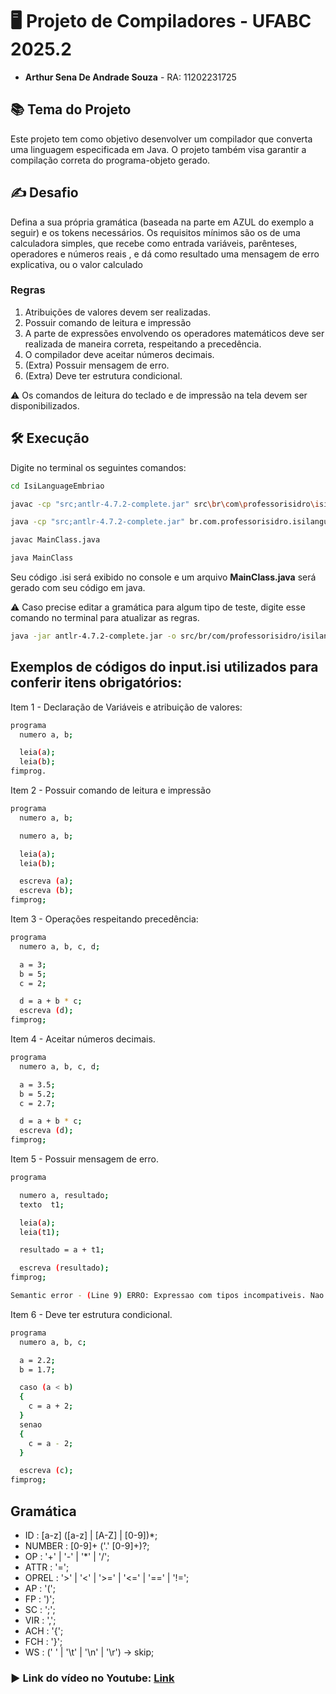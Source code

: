 # 🖥️ Projeto de Compiladores - UFABC 2025.2

- **Arthur Sena De Andrade Souza** - RA: 11202231725

## 📚 Tema do Projeto
Este projeto tem como objetivo desenvolver um compilador que converta uma linguagem especificada em Java. O projeto também visa garantir a compilação correta do programa-objeto gerado.

## ✍️ Desafio
Defina a sua própria gramática (baseada na parte em AZUL do exemplo a seguir) e os tokens
necessários. Os requisitos mínimos são os de uma calculadora simples, que recebe como
entrada variáveis, parênteses, operadores e números reais , e dá como resultado uma mensagem de erro explicativa, ou o valor calculado

### Regras
1. Atribuições de valores devem ser realizadas.
2. Possuir comando de leitura e impressão
3. A parte de expressões envolvendo os operadores matemáticos deve ser realizada de
maneira correta, respeitando a precedência.
4. O compilador deve aceitar números decimais.
5. (Extra) Possuir mensagem de erro. 
6. (Extra) Deve ter estrutura condicional.

⚠️ Os comandos de leitura do teclado e de impressão na tela devem ser disponibilizados.

## 🛠️ Execução
   
Digite no terminal os seguintes comandos:
```bash
cd IsiLanguageEmbriao
````

```bash
javac -cp "src;antlr-4.7.2-complete.jar" src\br\com\professorisidro\isilanguage\main\MainClass.java
````

```bash
java -cp "src;antlr-4.7.2-complete.jar" br.com.professorisidro.isilanguage.main.MainClass
````

```bash
javac MainClass.java
````

```bash
java MainClass
````

Seu código .isi será exibido no console e um arquivo **MainClass.java** será gerado com seu código em java.

⚠️ Caso precise editar a gramática para algum tipo de teste, digite esse comando no terminal para atualizar as regras.

```bash
java -jar antlr-4.7.2-complete.jar -o src/br/com/professorisidro/isilanguage/parser -package br.com.professorisidro.isilanguage.parser IsiLang.g4
````

## Exemplos de códigos do input.isi utilizados para conferir itens obrigatórios:
Item 1 - Declaração de Variáveis e atribuição de valores:
```bash
programa
  numero a, b;

  leia(a);
  leia(b);
fimprog.
```
Item 2 - Possuir comando de leitura e impressão
```bash
programa
  numero a, b;

  numero a, b;

  leia(a);
  leia(b);

  escreva (a);
  escreva (b);
fimprog;
```
Item 3 - Operações respeitando precedência:
```bash
programa
  numero a, b, c, d;

  a = 3;
  b = 5;
  c = 2;

  d = a + b * c;
  escreva (d);
fimprog;
```
Item 4 - Aceitar números decimais.
```bash
programa
  numero a, b, c, d;

  a = 3.5;
  b = 5.2;
  c = 2.7;

  d = a + b * c;
  escreva (d);
fimprog;
````

Item 5 - Possuir mensagem de erro.
```bash
programa

  numero a, resultado;
  texto  t1;

  leia(a);
  leia(t1);

  resultado = a + t1;

  escreva (resultado);
fimprog;

Semantic error - (Line 9) ERRO: Expressao com tipos incompativeis. Nao pode misturar numero e texto.
````

Item 6 - Deve ter estrutura condicional.
```bash
programa
  numero a, b, c;

  a = 2.2;
  b = 1.7;

  caso (a < b)
  {
  	c = a + 2;
  }
  senao
  {
  	c = a - 2;
  }

  escreva (c);
fimprog;
````

## Gramática

- ID	: [a-z] ([a-z] | [A-Z] | [0-9])*;
- NUMBER	: [0-9]+ ('.' [0-9]+)?;
- OP	: '+' | '-' | '*' | '/';
- ATTR : '=';
- OPREL : '>' | '<' | '>=' | '<=' | '==' | '!=';
- AP	: '(';
- FP	: ')';
- SC	: ';';
- VIR  : ',';
- ACH  : '{';
- FCH  : '}';
- WS	: (' ' | '\t' | '\n' | '\r') -> skip;

### ▶️ Link do vídeo no Youtube: [Link]()
